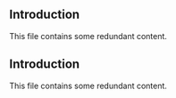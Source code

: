 ## Introduction
This file contains some redundant content.

## Introduction
This file contains some redundant content.


